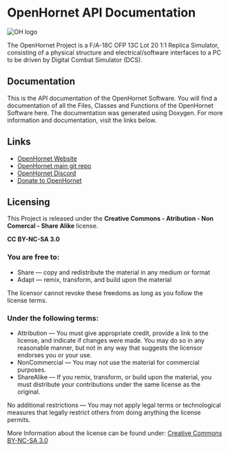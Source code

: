 # OpenHornet API Documentation


![OH logo](https://raw.githubusercontent.com/jrsteensen/OpenHornet/master/images/Logo/open_hornet_horizontal_final.png)

The OpenHornet Project is a F/A-18C OFP 13C Lot 20 1:1 Replica Simulator, consisting of a physical structure and electrical/software interfaces to a PC to be driven by Digital Combat Simulator (DCS).


## Documentation

This is the API documentation of the OpenHornet Software. You will find a documentation of all the Files, Classes and Functions of the OpenHornet Software here. The documentation was generated using Doxygen. For more information and documentation, visit the links below.



## Links


* [OpenHornet Website](https://www.openhornet.com)
* [OpenHornet main git repo](https://github.com/jrsteensen/OpenHornet)
* [OpenHornet Discord](https://discord.gg/G5PA5ju)
* [Donate to OpenHornet](https://www.openhornet.com/campaigns/donate/)


## Licensing
This Project is released under the
**Creative Commons - Atribution - Non Comercal - Share Alike**
license.

**CC BY-NC-SA 3.0**
   
### You are free to:

- Share — copy and redistribute the material in any medium or format
- Adapt — remix, transform, and build upon the material

The licensor cannot revoke these freedoms as long as you follow the license terms.

   
### Under the following terms:

- Attribution — You must give appropriate credit, provide a link to the license, 
  and indicate if changes were made. You may do so in any reasonable manner, 
  but not in any way that suggests the licensor endorses you or your use.
- NonCommercial — You may not use the material for commercial purposes.
- ShareAlike — If you remix, transform, or build upon the material, 
  you must distribute your contributions under the same license as the original.
     
No additional restrictions — You may not apply legal terms or technological 
measures that legally restrict others from doing anything the license permits.
   
More Information about the license can be found under:
[Creative Commons BY-NC-SA 3.0](https://creativecommons.org/licenses/by-nc-sa/3.0/)

